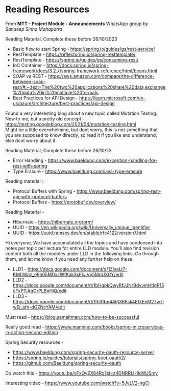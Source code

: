 # Reading Resources
From **MTT - Project Module - Announcements** WhatsApp group by *Sandeep Sinha Mahapatra*


Reading Material, Complete these before 26/10/2023
- Basic flow to start Spring - https://spring.io/guides/gs/rest-service/
- RestTemplate - https://reflectoring.io/spring-resttemplate/
- RestTemplate - https://spring.io/guides/gs/consuming-rest/
- IoC Container - https://docs.spring.io/spring-framework/docs/3.2.x/spring-framework-reference/html/beans.html
- SOAP vs REST - https://aws.amazon.com/compare/the-difference-between-soap-rest/#:~:text=The%20two%20applications%20share%20data,exchange%20data%20in%20multiple%20formats
- Best Practices for API Design - https://learn.microsoft.com/en-us/azure/architecture/best-practices/api-design

Found a very interesting blog about a new topic called Mutation Testing. New to me, but a pretty old concept - https://testing.googleblog.com/2021/04/mutation-testing.html <br>
Might be a little overwhelming, but dont worry, this is not something that you are supposed to know directly, so read it if you like and understand, else dont worry about it.

Reading Material, Complete these before 26/10/23
- Error Handling - https://www.baeldung.com/exception-handling-for-rest-with-spring
- Type Erasure - https://www.baeldung.com/java-type-erasure

Reading material :
- Protocol Buffers with Spring - https://www.baeldung.com/spring-rest-api-with-protocol-buffers
- Protocol Buffers - https://protobuf.dev/overview/

Reading Material -
- Hibernate - https://hibernate.org/orm/
- UUID - https://en.wikipedia.org/wiki/Universally_unique_identifier
- UUID - https://uuid.ramsey.dev/en/stable/rfc4122/version7.html

Hi everyone,
We have accumulated all the topics and have condensed into notes per topic per lecture for entire LLD module. 
You'll also find revision content both all the modules under LLD in the following links. 
Go through them, and let me know if you need any further help on these.
- LLD1 - https://docs.google.com/document/d/1ZlyaLt7-KM0Wnz_e9h05MDxzWfKxk3xFkJVy5MnUXGY/edit
- LLD2 - https://docs.google.com/document/d/1bHqpkQwyRfJJNrBdvvmHtIgP15cFxPTjAqOrPLBnHiQ/edit
- LLD3 - https://docs.google.com/document/d/1fh3fbn446jX66sk4E1kEeM27w7iwEj_afn-dGZNcYAM/edit

Must read - https://blog.samaltman.com/how-to-be-successful

Really good read - https://www.manning.com/books/spring-microservices-in-action-second-edition

Spring Security resources -
- https://www.baeldung.com/spring-security-oauth-resource-server
- https://spring.io/guides/tutorials/spring-boot-oauth2/
- https://github.com/Baeldung/spring-security-oauth

Do watch this - https://youtu.be/vFxQyZX84Ro?si=z4DNRRLl-9dWJSmy

Interesting video - https://www.youtube.com/watch?v=5JvLV2-ngCI

